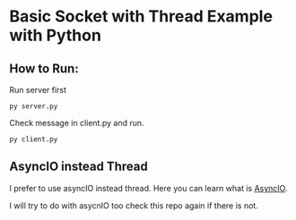 # Basic Socket with Thread Example with Python

## How to Run:
Run server first

```
py server.py
```
Check message in client.py and run.

```
py client.py
```

## AsyncIO instead Thread 
I prefer to use asyncIO instead thread. Here you can learn what is
[AsyncIO](https://furkanozkaya.com/software-languages/asyncio-nedir-nasil-kullanilir/).

I will try to do with asycnIO too check this repo again if there is not.